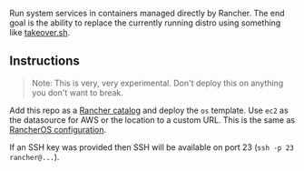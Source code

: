 Run system services in containers managed directly by Rancher. The end goal is the ability to replace the currently running distro using something like [takeover.sh](github.com/marcan/takeover.sh).

## Instructions
> Note: This is very, very experimental. Don't deploy this on anything you don't want to break.

Add this repo as a [Rancher catalog](http://docs.rancher.com/rancher/latest/en/catalog/) and deploy the `os` template. Use `ec2` as the datasource for AWS or the location to a custom URL. This is the same as [RancherOS configuration](https://docs.rancher.com/os/configuration/).

If an SSH key was provided then SSH will be available on port 23 (`ssh -p 23 rancher@...`).
